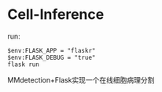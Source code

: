 # Cell-Inference

run: 

```shell
$env:FLASK_APP = "flaskr"
$env:FLASK_DEBUG = "true"
flask run
```

MMdetection+Flask实现一个在线细胞病理分割
